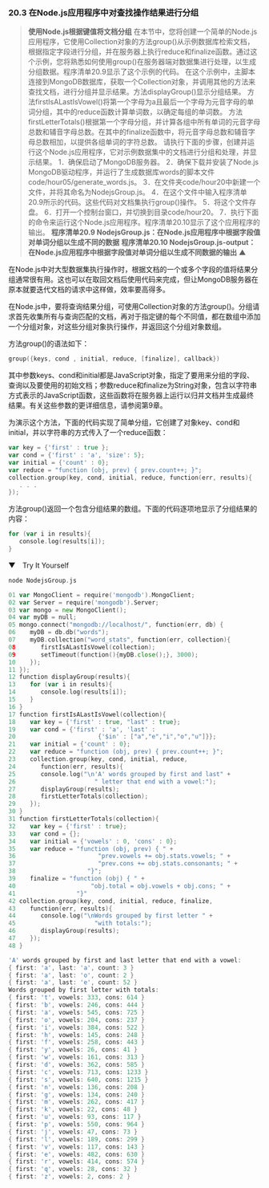 ### 20.3 在Node.js应用程序中对查找操作结果进行分组

> **使用Node.js根据键值将文档分组**
> 在本节中，您将创建一个简单的Node.js应用程序，它使用Collection对象的方法group()从示例数据库检索文档，根据指定字段进行分组，并在服务器上执行reduce和finalize函数。通过这个示例，您将熟悉如何使用group()在服务器端对数据集进行处理，以生成分组数据。程序清单20.9显示了这个示例的代码。
> 在这个示例中，主脚本连接到MongoDB数据库，获取一个Collection对象，并调用其他的方法来查找文档，进行分组并显示结果。方法displayGroup()显示分组结果。
> 方法firstIsALastIsVowel()将第一个字母为a且最后一个字母为元音字母的单词分组，其中的reduce函数计算单词数，以确定每组的单词数。
> 方法firstLetterTotals()根据第一个字母分组，并计算各组中所有单词的元音字母总数和辅音字母总数。在其中的finalize函数中，将元音字母总数和辅音字母总数相加，以提供各组单词的字符总数。
> 请执行下面的步骤，创建并运行这个Node.js应用程序，它对示例数据集中的文档进行分组和处理，并显示结果。
> 1．确保启动了MongoDB服务器。
> 2．确保下载并安装了Node.js MongoDB驱动程序，并运行了生成数据库words的脚本文件code/hour05/generate_words.js。
> 3．在文件夹code/hour20中新建一个文件，并将其命名为NodejsGroup.js。
> 4．在这个文件中输入程序清单20.9所示的代码。这些代码对文档集执行group()操作。
> 5．将这个文件存盘。
> 6．打开一个控制台窗口，并切换到目录code/hour20。
> 7．执行下面的命令来运行这个Node.js应用程序。程序清单20.10显示了这个应用程序的输出。
> **程序清单20.9 NodejsGroup.js：在Node.js应用程序中根据字段值对单词分组以生成不同的数据**
> **程序清单20.10 NodejsGroup.js-output：在Node.js应用程序中根据字段值对单词分组以生成不同数据的输出**
> ▲

在Node.js中对大型数据集执行操作时，根据文档的一个或多个字段的值将结果分组通常很有用。这也可以在取回文档后使用代码来完成，但让MongoDB服务器在原本就要迭代文档的请求中这样做，效率要高得多。

在Node.js中，要将查询结果分组，可使用Collection对象的方法group()。分组请求首先收集所有与查询匹配的文档，再对于指定键的每个不同值，都在数组中添加一个分组对象，对这些分组对象执行操作，并返回这个分组对象数组。

方法group()的语法如下：

```go
group({keys, cond , initial, reduce, [finalize], callback})
```

其中参数keys、cond和initial都是JavaScript对象，指定了要用来分组的字段、查询以及要使用的初始文档；参数reduce和finalize为String对象，包含以字符串方式表示的JavaScript函数，这些函数将在服务器上运行以归并文档并生成最终结果。有关这些参数的更详细信息，请参阅第9章。

为演示这个方法，下面的代码实现了简单分组，它创建了对象key、cond和initial，并以字符串的方式传入了一个reduce函数：

```go
var key = {'first' : true };
var cond = {'first' : 'a', 'size': 5};
var initial = {'count' : 0};
var reduce = "function (obj, prev) { prev.count++; }";
collection.group(key, cond, initial, reduce, function(err, results){
   . . .
});
```

方法group()返回一个包含分组结果的数组。下面的代码逐项地显示了分组结果的内容：

```go
for (var i in results){
   console.log(results[i]);
}
```

▼　Try It Yourself

```go
node NodejsGroup.js
```

```go
01 var MongoClient = require('mongodb').MongoClient;
02 var Server = require('mongodb').Server;
03 var mongo = new MongoClient();
04 var myDB = null;
05 mongo.connect("mongodb://localhost/", function(err, db) {
06    myDB = db.db("words");
07    myDB.collection("word_stats", function(err, collection){
08       firstIsALastIsVowel(collection);
09       setTimeout(function(){myDB.close();}, 3000);
10    });
11 });
12 function displayGroup(results){
13    for (var i in results){
14       console.log(results[i]);
15    }
16 }
17 function firstIsALastIsVowel(collection){
18    var key = {'first' : true, "last" : true};
19    var cond = {'first' : 'a', 'last' :
20                       {'$in' : ["a","e","i","o","u"]}};
21    var initial = {'count' : 0};
22    var reduce = "function (obj, prev) { prev.count++; }";
23    collection.group(key, cond, initial, reduce,
24       function(err, results){
25       console.log("\n'A' words grouped by first and last" +
26                      " letter that end with a vowel:");
27       displayGroup(results);
28       firstLetterTotals(collection);
29    });
30 }
31 function firstLetterTotals(collection){
32    var key = {'first' : true};
33    var cond = {};
34    var initial = {'vowels' : 0, 'cons' : 0};
35    var reduce = "function (obj, prev) { " +
36                       "prev.vowels += obj.stats.vowels; " +
37                       "prev.cons += obj.stats.consonants; " +
38                    "}";
39    finalize = "function (obj) { " +
40                     "obj.total = obj.vowels + obj.cons; " +
41                 "}"
42 collection.group(key, cond, initial, reduce, finalize,
43    function(err, results){
44       console.log("\nWords grouped by first letter " +
45                      "with totals:");
46       displayGroup(results);
47    });
48 }
```

```go
'A' words grouped by first and last letter that end with a vowel:
{ first: 'a', last: 'a', count: 3 }
{ first: 'a', last: 'o', count: 2 }
{ first: 'a', last: 'e', count: 52 }
Words grouped by first letter with totals:
{ first: 't', vowels: 333, cons: 614 }
{ first: 'b', vowels: 246, cons: 444 }
{ first: 'a', vowels: 545, cons: 725 }
{ first: 'o', vowels: 204, cons: 237 }
{ first: 'i', vowels: 384, cons: 522 }
{ first: 'h', vowels: 145, cons: 248 }
{ first: 'f', vowels: 258, cons: 443 }
{ first: 'y', vowels: 26, cons: 41 }
{ first: 'w', vowels: 161, cons: 313 }
{ first: 'd', vowels: 362, cons: 585 }
{ first: 'c', vowels: 713, cons: 1233 }
{ first: 's', vowels: 640, cons: 1215 }
{ first: 'n', vowels: 136, cons: 208 }
{ first: 'g', vowels: 134, cons: 240 }
{ first: 'm', vowels: 262, cons: 417 }
{ first: 'k', vowels: 22, cons: 48 }
{ first: 'u', vowels: 93, cons: 117 }
{ first: 'p', vowels: 550, cons: 964 }
{ first: 'j', vowels: 47, cons: 73 }
{ first: 'l', vowels: 189, cons: 299 }
{ first: 'v', vowels: 117, cons: 143 }
{ first: 'e', vowels: 482, cons: 630 }
{ first: 'r', vowels: 414, cons: 574 }
{ first: 'q', vowels: 28, cons: 32 }
{ first: 'z', vowels: 2, cons: 2 }
```

